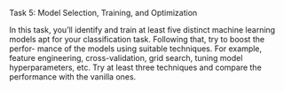 Task 5: Model Selection, Training, and Optimization

In this task, you’ll identify and train at least five distinct machine learning
models apt for your classification task. Following that, try to boost the perfor-
mance of the models using suitable techniques. For example, feature engineering,
cross-validation, grid search, tuning model hyperparameters, etc. Try at least
three techniques and compare the performance with the vanilla ones.